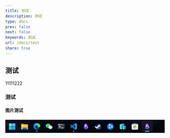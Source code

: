 ```yaml
---
title: 测试
description: 测试
type: docs
prev: false
next: false
keywords: 测试
url: /docs/test
share: true
---
```

## 测试


11111222
### 测试


#### 图片测试
![Pasted image 20250218200853.png](../../static/images/Pasted%20image%2020250218200853.png)






